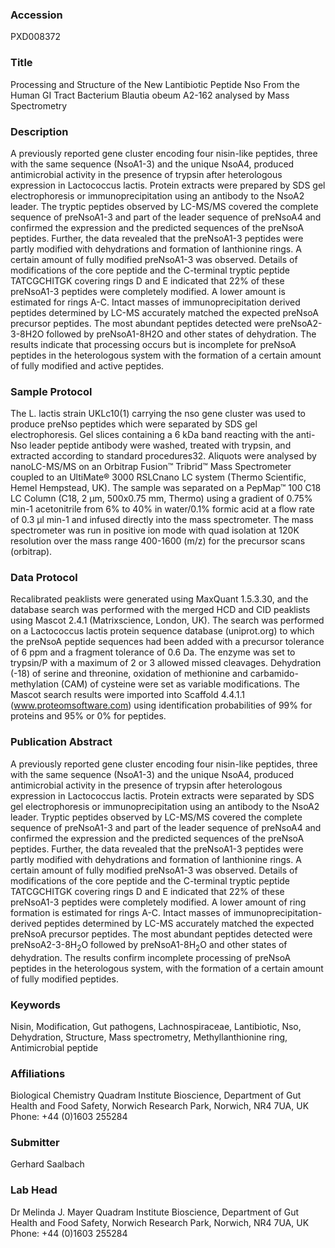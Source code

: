 ### Accession
PXD008372

### Title
Processing and Structure of the New Lantibiotic Peptide Nso From the Human GI Tract Bacterium Blautia obeum A2-162 analysed by Mass Spectrometry

### Description
A previously reported gene cluster encoding four nisin-like peptides, three with the same sequence (NsoA1-3) and the unique NsoA4, produced antimicrobial activity in the presence of trypsin after heterologous expression in Lactococcus lactis. Protein extracts were prepared by SDS gel electrophoresis or immunoprecipitation using an antibody to the NsoA2 leader. The tryptic peptides observed by LC-MS/MS covered the complete sequence of preNsoA1-3 and part of the leader sequence of preNsoA4 and confirmed the expression and the predicted sequences of the preNsoA peptides. Further, the data revealed that the preNsoA1-3 peptides were partly modified with dehydrations and formation of lanthionine rings. A certain amount of fully modified preNsoA1-3 was observed. Details of modifications of the core peptide and the C-terminal tryptic peptide TATCGCHITGK covering rings D and E indicated that 22% of these preNsoA1-3 peptides were completely modified. A lower amount is estimated for rings A-C. Intact masses of immunoprecipitation derived peptides determined by LC-MS accurately matched the expected preNsoA precursor peptides. The most abundant peptides detected were preNsoA2-3-8H2O followed by preNsoA1-8H2O and other states of dehydration. The results indicate that processing occurs but is incomplete for preNsoA peptides in the heterologous system with the formation of a certain amount of fully modified and active peptides.

### Sample Protocol
The L. lactis strain UKLc10(1) carrying the nso gene cluster was used to produce preNso peptides which were separated by SDS gel electrophoresis. Gel slices containing a 6 kDa band reacting with the anti-Nso leader peptide antibody were washed, treated with trypsin, and extracted according to standard procedures32. Aliquots were analysed by nanoLC-MS/MS on an Orbitrap Fusion™ Tribrid™ Mass Spectrometer coupled to an UltiMate® 3000 RSLCnano LC system (Thermo Scientific, Hemel Hempstead, UK). The sample was separated on a PepMap™ 100 C18 LC Column (C18, 2 µm, 500x0.75 mm, Thermo) using a gradient of 0.75% min-1 acetonitrile from 6% to 40% in water/0.1% formic acid at a flow rate of 0.3 µl min-1 and infused directly into the mass spectrometer. The mass spectrometer was run in positive ion mode with quad isolation at 120K resolution over the mass range 400-1600 (m/z) for the precursor scans (orbitrap).

### Data Protocol
Recalibrated peaklists were generated using MaxQuant 1.5.3.30, and the database search was performed with the merged HCD and CID peaklists using Mascot 2.4.1 (Matrixscience, London, UK). The search was performed on a Lactococcus lactis protein sequence database (uniprot.org) to which the preNsoA peptide sequences had been added with a precursor tolerance of 6 ppm and a fragment tolerance of 0.6 Da. The enzyme was set to trypsin/P with a maximum of 2 or 3 allowed missed cleavages. Dehydration (-18) of serine and threonine, oxidation of methionine and carbamido-methylation (CAM) of cysteine were set as variable modifications. The Mascot search results were imported into Scaffold 4.4.1.1 (www.proteomsoftware.com) using identification probabilities of 99% for proteins and 95% or 0% for peptides.

### Publication Abstract
A previously reported gene cluster encoding four nisin-like peptides, three with the same sequence (NsoA1-3) and the unique NsoA4, produced antimicrobial activity in the presence of trypsin after heterologous expression in Lactococcus lactis. Protein extracts were separated by SDS gel electrophoresis or immunoprecipitation using an antibody to the NsoA2 leader. Tryptic peptides observed by LC-MS/MS covered the complete sequence of preNsoA1-3 and part of the leader sequence of preNsoA4 and confirmed the expression and the predicted sequences of the preNsoA peptides. Further, the data revealed that the preNsoA1-3 peptides were partly modified with dehydrations and formation of lanthionine rings. A certain amount of fully modified preNsoA1-3 was observed. Details of modifications of the core peptide and the C-terminal tryptic peptide TATCGCHITGK covering rings D and E indicated that 22% of these preNsoA1-3 peptides were completely modified. A lower amount of ring formation is estimated for rings A-C. Intact masses of immunoprecipitation-derived peptides determined by LC-MS accurately matched the expected preNsoA precursor peptides. The most abundant peptides detected were preNsoA2-3-8H<sub>2</sub>O followed by preNsoA1-8H<sub>2</sub>O and other states of dehydration. The results confirm incomplete processing of preNsoA peptides in the heterologous system, with the formation of a certain amount of fully modified peptides.

### Keywords
Nisin, Modification, Gut pathogens, Lachnospiraceae, Lantibiotic, Nso, Dehydration, Structure, Mass spectrometry, Methyllanthionine ring, Antimicrobial peptide

### Affiliations
Biological Chemistry
Quadram Institute Bioscience, Department of Gut Health and Food Safety, Norwich Research Park, Norwich, NR4 7UA, UK Phone:  +44 (0)1603 255284

### Submitter
Gerhard Saalbach

### Lab Head
Dr Melinda J. Mayer
Quadram Institute Bioscience, Department of Gut Health and Food Safety, Norwich Research Park, Norwich, NR4 7UA, UK Phone:  +44 (0)1603 255284


